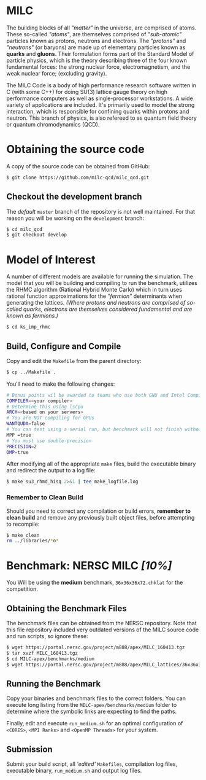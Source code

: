 MILC
=====

The building blocks of all *"matter"* in the universe, are comprised of atoms. These so-called *"atoms"*, are themselves comprised of *"sub-atomic"* particles known as protons, neutrons and electrons. The *"protons"* and *"neutrons"* (or baryons) are made up of elementary particles known as **quarks** and **gluons**. Their formulation forms part of the Standard Model of particle physics, which is the theory describing three of the four known fundamental forces: the strong nuclear force, electromagnetism, and the weak nuclear force; (excluding gravity).

The MILC Code is a body of high performance research software written in C (with some C++) for doing SU(3) lattice gauge theory on high performance computers as well as single-processor workstations. A wide variety of applications are included. It's primarily used to model the strong interaction, which is responsible for confining quarks within protons and neutron. This branch of physics, is also refereed to as quantum field theory or quantum chromodynamics (QCD).

# Obtaining the source code

A copy of the source code can be obtained from GitHub:
```bash
$ git clone https://github.com/milc-qcd/milc_qcd.git
```

## Checkout the development branch

The *default* `master` branch of the repository is not well maintained. For that reason you will be working on the `development` branch:
```bash
$ cd milc_qcd
$ git checkout develop
```

# Model of Interest

A number of different models are available for running the simulation. The model that you will be building and compiling to run the benchmark, utilizes the RHMC algorithm (Rational Hybrid Monte Carlo) which in turn uses rational function approximations for the *"fermion"* determinants when generating the lattices. *(Where protons and neutrons are comprised of so-called quarks, electrons are themselves considered fundamental and are known as fermions.)*

```bash
$ cd ks_imp_rhmc
```
## Build, Configure and Compile

Copy and edit the `Makefile` from the parent directory:

```bash
$ cp ../Makefile .
```

You'll need to make the following changes:

```bash
# Bonus points wil be awarded to teams who use both GNU and Intel Compilers
COMPILER=<your compiler>
# Determine this using lscpu
ARCH=<based on your servers>
# You are NOT compiling for GPUs
WANTQUDA=false
# You can test using a serial run, but benchmark will not finish without MPI and/or OpenMP Threads
MPP =true
# You must use double-precision
PRECISION=2
OMP=true
```

After modifying all of the appropriate `make` files, build the executable binary and redirect the output to a log file:

```bash
$ make su3_rhmd_hisq 2>&1 | tee make_logfile.log
```

### Remember to Clean Build

Should you need to correct any compilation or build errors, **remember to clean build** and remove any previously built object files, before attempting to recompile:

```bash
$ make clean
rm ../libraries/*o*
```

# Benchmark: NERSC MILC *[10%]* 

You Will be using the **medium** benchmark, `36x36x36x72.chklat` for the competition.

## Obtaining the Benchmark Files

The benchmark files can be obtained from the NERSC repository. Note that this file repository included very outdated versions of the MILC source code and run scripts, so ignore these:

```bash
$ wget https://portal.nersc.gov/project/m888/apex/MILC_160413.tgz
$ tar xvzf MILC_160413.tgz
$ cd MILC-apex/benchmarks/medium
$ wget https://portal.nersc.gov/project/m888/apex/MILC_lattices/36x36x36x72.chklat
```

## Running the Benchmark

Copy your binaries and benchmark files to the correct folders. You can execute long listing from the `MILC-apex/benchmarks/medium` folder to determine where the symbolic links are expecting to find the paths.

Finally, edit and execute `run_medium.sh` for an optimal configuration of `<CORES>`, `<MPI Ranks>` and `<OpenMP Threads>` for your system.

## Submission

Submit your build script, all *'edited'* `Makefiles`, compilation log files, executable binary, `run_medium.sh` and output log files.
